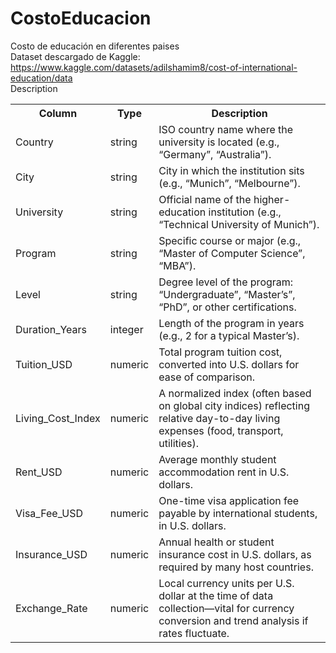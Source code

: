 # CostoEducacion
Costo de educación en diferentes paises<br>
Dataset descargado de Kaggle: https://www.kaggle.com/datasets/adilshamim8/cost-of-international-education/data<br>
Description<br>
<table>
<tr><th>Column</th> 	   	    <th>Type</th>  	<th>Description</th></tr>
<tr><td>Country    	    <td>string 	<td>ISO country name where the university is located (e.g., “Germany”, “Australia”).
<tr><td>City 	   	      <td>string 	<td>City in which the institution sits (e.g., “Munich”, “Melbourne”).
<tr><td>University 	    <td>string 	<td>Official name of the higher-education institution (e.g., “Technical University of Munich”).
<tr><td>Program    	    <td>string 	<td>Specific course or major (e.g., “Master of Computer Science”, “MBA”).
<tr><td>Level 	   	    <td>string 	<td>Degree level of the program: “Undergraduate”, “Master’s”, “PhD”, or other certifications.
<tr><td>Duration_Years 	<td>integer <td>Length of the program in years (e.g., 2 for a typical Master’s).
<tr><td>Tuition_USD 	  <td>numeric <td>Total program tuition cost, converted into U.S. dollars for ease of comparison.
<tr><td>Living_Cost_Index <td>numeric <td>A normalized index (often based on global city indices) reflecting relative day-to-day living expenses (food, transport, utilities).
<tr><td>Rent_USD 	      <td>numeric <td>Average monthly student accommodation rent in U.S. dollars.
<tr><td>Visa_Fee_USD 	  <td>numeric <td>One-time visa application fee payable by international students, in U.S. dollars.
<tr><td>Insurance_USD 	<td>numeric <td>Annual health or student insurance cost in U.S. dollars, as required by many host countries.
<tr><td>Exchange_Rate 	<td>numeric <td>Local currency units per U.S. dollar at the time of data collection—vital for currency conversion and trend analysis if rates fluctuate.
</table>
